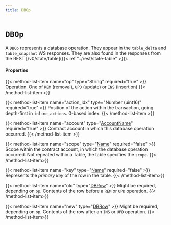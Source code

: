```yaml
---
title: DBOp
---
```


# `DBOp`

A `DBOp` represents a database operation.  They appear in the `table_delta` and `table_snapshot` WS responses. They are also found in the responses from the REST [/v0/state/table]({{< ref "../rest/state-table" >}}).

#### Properties

{{< method-list-item name="op" type="String" required="true" >}}
  Operation. One of `REM` (removal), `UPD` (update) or `INS` (insertion)
{{< /method-list-item >}}

{{< method-list-item name="action_idx" type="Number (uint16)" required="true" >}}
  Position of the action within the transaction, going depth-first in `inline_actions`. 0-based index.
{{< /method-list-item >}}

{{< method-list-item name="account" type="[AccountName](/eosio/reference/types/accountname)" required="true" >}}
  Contract account in which this database operation occurred.
{{< /method-list-item >}}

{{< method-list-item name="scope" type="[Name](/eosio/reference/types/name)" required="false" >}}
  Scope within the contract account, in which the database operation occurred. Not repeated within a Table, the table specifies the `scope`.
{{< /method-list-item>}}

{{< method-list-item name="key" type="[Name](/eosio/reference/types/name)" required="false" >}}
  Represents the *primary key* of the row in the table.
{{< /method-list-item>}}

{{< method-list-item name="old" type="[DBRow](/eosio/reference/types/dbrow)" >}}
  Might be required, depending on `op`. Contents of the row before a `REM` or `UPD` operation.
{{< /method-list-item>}}

{{< method-list-item name="new" type="[DBRow](/eosio/reference/types/dbrow)" >}}
  Might be required, depending on `op`. Contents of the row after an `INS` or `UPD` operation.
{{< /method-list-item>}}
